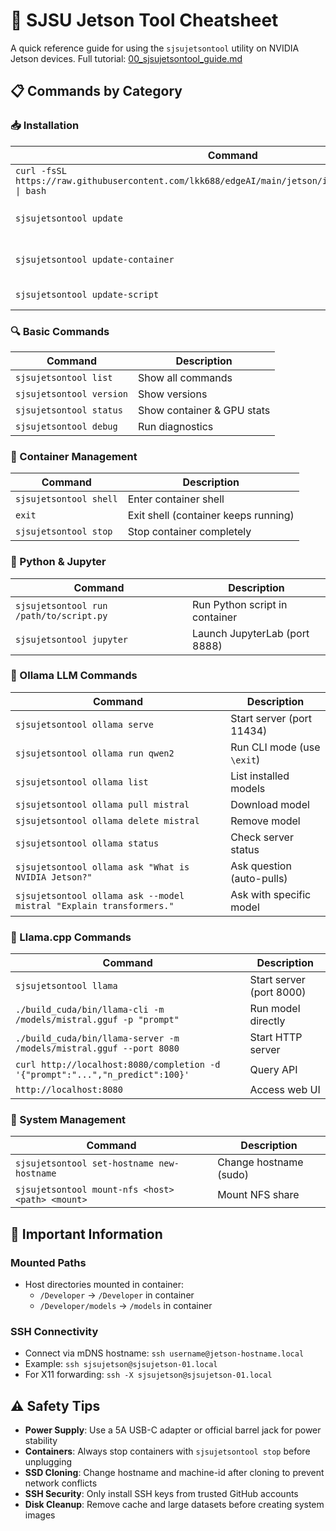 # 🧠 SJSU Jetson Tool Cheatsheet

A quick reference guide for using the `sjsujetsontool` utility on NVIDIA Jetson devices. Full tutorial: [00_sjsujetsontool_guide.md](https://github.com/lkk688/edgeAI/blob/main/docs/curriculum/00_sjsujetsontool_guide.md)

## 📋 Commands by Category

### 📥 Installation

| Command | Description |
|---------|-------------|
| `curl -fsSL https://raw.githubusercontent.com/lkk688/edgeAI/main/jetson/install_sjsujetsontool.sh \| bash` | Install (no sudo) |
| `sjsujetsontool update` | Update container & script |
| `sjsujetsontool update-container` | Update container only |
| `sjsujetsontool update-script` | Update script only |

### 🔍 Basic Commands

| Command | Description |
|---------|-------------|
| `sjsujetsontool list` | Show all commands |
| `sjsujetsontool version` | Show versions |
| `sjsujetsontool status` | Show container & GPU stats |
| `sjsujetsontool debug` | Run diagnostics |

### 🐳 Container Management

| Command | Description |
|---------|-------------|
| `sjsujetsontool shell` | Enter container shell |
| `exit` | Exit shell (container keeps running) |
| `sjsujetsontool stop` | Stop container completely |

### 🐍 Python & Jupyter

| Command | Description |
|---------|-------------|
| `sjsujetsontool run /path/to/script.py` | Run Python script in container |
| `sjsujetsontool jupyter` | Launch JupyterLab (port 8888) |

### 🧠 Ollama LLM Commands

| Command | Description |
|---------|-------------|
| `sjsujetsontool ollama serve` | Start server (port 11434) |
| `sjsujetsontool ollama run qwen2` | Run CLI mode (use `\exit`) |
| `sjsujetsontool ollama list` | List installed models |
| `sjsujetsontool ollama pull mistral` | Download model |
| `sjsujetsontool ollama delete mistral` | Remove model |
| `sjsujetsontool ollama status` | Check server status |
| `sjsujetsontool ollama ask "What is NVIDIA Jetson?"` | Ask question (auto-pulls) |
| `sjsujetsontool ollama ask --model mistral "Explain transformers."` | Ask with specific model |

### 🔬 Llama.cpp Commands

| Command | Description |
|---------|-------------|
| `sjsujetsontool llama` | Start server (port 8000) |
| `./build_cuda/bin/llama-cli -m /models/mistral.gguf -p "prompt"` | Run model directly |
| `./build_cuda/bin/llama-server -m /models/mistral.gguf --port 8080` | Start HTTP server |
| `curl http://localhost:8080/completion -d '{"prompt":"...","n_predict":100}'` | Query API |
| `http://localhost:8080` | Access web UI |

### 🔧 System Management

| Command | Description |
|---------|-------------|
| `sjsujetsontool set-hostname new-hostname` | Change hostname (sudo) |
| `sjsujetsontool mount-nfs <host> <path> <mount>` | Mount NFS share |

## 📂 Important Information

### Mounted Paths
- Host directories mounted in container:
  - `/Developer` → `/Developer` in container
  - `/Developer/models` → `/models` in container

### SSH Connectivity
- Connect via mDNS hostname: `ssh username@jetson-hostname.local`
- Example: `ssh sjsujetson@sjsujetson-01.local`
- For X11 forwarding: `ssh -X sjsujetson@sjsujetson-01.local`

## ⚠️ Safety Tips

- **Power Supply**: Use a 5A USB-C adapter or official barrel jack for power stability
- **Containers**: Always stop containers with `sjsujetsontool stop` before unplugging
- **SSD Cloning**: Change hostname and machine-id after cloning to prevent network conflicts
- **SSH Security**: Only install SSH keys from trusted GitHub accounts
- **Disk Cleanup**: Remove cache and large datasets before creating system images